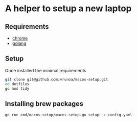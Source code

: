 # A helper to setup a new laptop

## Requirements

* [chrome](https://www.google.ca/chrome/)
* [golang](https://go.dev/doc/install)

## Setup

Once installed the minimal requirements

```bash
git clone git@github.com:vrunoa/macos-setup.git
cd dotfiles
go mod tidy
```

## Installing brew packages

```bash
go run cmd/macos-setup/macos-setup.go setup -c config.yaml
```
